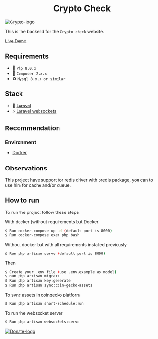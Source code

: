  <p><h1 align="center">Crypto Check</h1> </p>

 <img src="https://drive.google.com/uc?id=1BywA25jJOU46WK88iyxrJu0yssrFphMH&export=download" alt="Crypto-logo"/>

This is the backend for the `Crypto check` website.

 <a href="https://cryptocheck-api.luzibertomendes.dev.br">Live Demo</a>
 
## Requirements

- :rocket: `Php 8.0.x`
- :hammer: `Composer 2.x.x`
- :recycle: `Mysql 8.x.x or similar`

## Stack

- :rocket: [Laravel](https://laravel.com)
- ⚡️ [Laravel websockets](https://beyondco.de/docs/laravel-websockets)

## Recommendation

### Environment
- [Docker](https://www.docker.com)

## Observations

This project have support for redis driver with predis package, you can to use him for cache and/or queue.

## How to run

To run the project follow these steps:

With docker (without requirements but Docker)

```sh
$ Run docker-compose up -d (default port is 8000)
$ Run docker-compose exec php bash
```

Without docker but with all requirements installed previously
```sh
$ Run php artisan serve (default port is 8000)
```

Then
```sh
$ Create your .env file (use .env.example as model)
$ Run php artisan migrate
$ Run php artisan key:generate
$ Run php artisan sync:coin-gecko-assets
```

To sync assets in coingecko platform
```sh
$ Run php artisan short-schedule:run
```

To run the websocket server
```sh
$ Run php artisan websockets:serve
```



<a href="https://www.paypal.com/donate/?hosted_button_id=DV843N2Z944GC" target="_blank">
  <img src="https://www.buymeacoffee.com/assets/img/guidelines/download-assets-1.svg" alt="Donate-logo"/>
</a>
